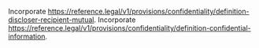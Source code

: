 Incorporate <https://reference.legal/v1/provisions/confidentiality/definition-discloser-recipient-mutual>.
Incorporate <https://reference.legal/v1/provisions/confidentiality/definition-confidential-information>.
